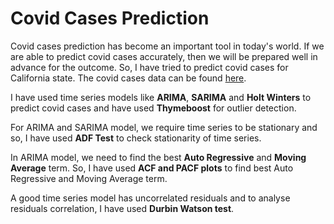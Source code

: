 # Covid Cases Prediction

Covid cases prediction has become an important tool in today's world. If we are able to predict covid cases accurately, then we will be prepared well in advance for the outcome. So, I have tried to predict covid cases for California state. The covid cases data can be found <a href = "https://raw.githubusercontent.com/nytimes/covid-19-data/master/us-states.csv">here</a>.

I have used time series models like **ARIMA**, **SARIMA** and **Holt Winters** to predict covid cases and have used **Thymeboost** for outlier detection.

For ARIMA and SARIMA model, we require time series to be stationary and so, I have used **ADF Test** to check stationarity of time series. 

In ARIMA model, we need to find the best **Auto Regressive** and **Moving Average** term. So, I have used **ACF and PACF plots** to find best Auto Regressive and Moving Average term.

A good time series model has uncorrelated residuals and to analyse residuals correlation, I have used **Durbin Watson test**.
